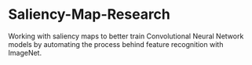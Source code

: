 # Saliency-Map-Research

Working with saliency maps to better train Convolutional Neural Network models by automating the process behind feature recognition with ImageNet.
